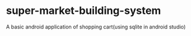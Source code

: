 # super-market-building-system
A basic android application of shopping cart(using sqlite in android studio)
